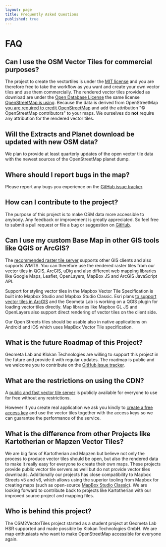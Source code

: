```yaml
---
layout: page
title: Frequently Asked Questions
published: true
---
```


# FAQ

## Can I use the OSM Vector Tiles for commercial purposes?

The project to create the vectortiles is under the [MIT license](https://tldrlegal.com/license/mit-license)
and you are therefore free to take the workflow as you want and create your own vector tiles and
use them commercially.
The rendered vector tiles provided as download are under
the [Open Database License](https://tldrlegal.com/license/odc-open-database-license-(odbl)) the same license [OpenStreetMap is using](https://www.openstreetmap.org/copyright).
Because the data is derived from OpenStreetMap [you are required to credit OpenStreetMap](http://www.openstreetmap.org/copyright) and add the attribution "© OpenStreetMap contributors" to your maps.
We ourselves do **not** require any attribution for the rendered vector tiles.

## Will the Extracts and Planet download be updated with new OSM data?

We plan to provide at least quarterly updates of the open vector tile data with the newest
sources of the OpenStreetMap planet dump.

## Where should I report bugs in the map?

Please report any bugs you experience on the [GitHub issue tracker](https://github.com/osm2vectortiles/osm2vectortiles/issues).

## How can I contribute to the project?

The purpose of this project is to make OSM data more accessible to anybody. Any feedback or improvement is greatly appreciated. So feel free to submit a pull request or file a bug or suggestion
on [GitHub](https://github.com/osm2vectortiles/).

## Can I use my custom Base Map in other GIS tools like QGIS or ArcGIS?

The [recommended raster tile server](/docs/start/) supports other
GIS clients and also supports WMTS. You can therefore use the rendered raster tiles
from our vector tiles in QGIS, ArcGIS, uDig and also different web mapping libraries
like Google Maps, Leaflet, OpenLayers, MapBox JS and ArcGIS JavaScript API.

Support for styling vector tiles in the Mapbox Vector Tile Specification is built
into Mapbox Studio and Mapbox Studio Classic.
Esri plans [to support vector tiles in ArcGIS](http://blogs.esri.com/esri/arcgis/2015/07/20/vector-tiles-preview/) and the Geometa Lab is working on a QGIS plugin for loading vector tiles directly. Map libraries like Mapbox GL JS and OpenLayers also support
direct rendering of vector tiles on the client side.

Our Open Streets tiles should be usable also in native applications on Android and iOS which uses MapBox Vector Tile specification.

## What is the future Roadmap of this Project?

Geometa Lab and Klokan Technologies are willing to support this project in the future and provide it with
regular updates. The roadmap is public and we welcome you to contribute
on the [GitHub issue tracker](https://github.com/osm2vectortiles/osm2vectortiles/issues).

## What are the restrictions on using the CDN?

A [public and fast vector tile server](http://osm2vectortiles.tileserver.com/v1.json)
is publicly available for everyone to use for free without any restrictions.

However if you create real application we ask you
kindly to [create a free access key](http://maps.klokantech.com/)
and use the vector tiles together with the access keys so we can guarantee the performance of the service.

## What is the difference from other Projects like Kartotherian or Mapzen Vector Tiles?

We are big fans of Kartotherian and Mapzen but believe not only the process to produce vector tiles
should be open, but also the rendered data to make it really easy for everyone to create
their own maps.
These projects provide public vector tile servers as well but do not provide vector tiles downloads.
Additionally our projects has close compatibility to Mapbox Streets v5 and v6, which allows
using the superior tooling from Mapbox for creating maps (such as open-source [MapBox Studio Classic](https://www.mapbox.com/mapbox-studio-classic/)).
We are looking forward to contribute back to projects like Kartotherian with our improved
source project and mapping files.

## Who is behind this project?

The OSM2VectorTiles project started as a student project at Geometa Lab HSR supported and made
possible by Klokan Technologies GmbH. We are map enthusiasts who want to make OpenStreetMap
accessible for everyone again.
